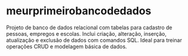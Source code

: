 # meurprimeirobancodedados
Projeto de banco de dados relacional com tabelas para cadastro de pessoas, empregos e escolas. Inclui criação, alteração, inserção, atualização e exclusão de dados com comandos SQL. Ideal para treinar operações CRUD e modelagem básica de dados.

